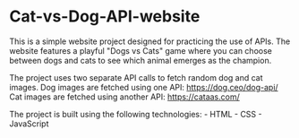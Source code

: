 # Cat-vs-Dog-API-website
This is a simple website project designed for practicing the use of APIs. The website features a playful "Dogs vs Cats" game where you can choose between dogs and cats to see which animal emerges as the champion.

The project uses two separate API calls to fetch random dog and cat images.
Dog images are fetched using one API:       https://dog.ceo/dog-api/
Cat images are fetched using another API:   https://cataas.com/

The project is built using the following technologies:
    - HTML
    - CSS
    - JavaScript
